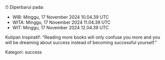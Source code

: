 ⏰ Diperbarui pada:
- WIB: Minggu, 17 November 2024 10.04.39 UTC
- WITA: Minggu, 17 November 2024 11.04.39 UTC
- WIT: Minggu, 17 November 2024 12.04.39 UTC

Kutipan Inspiratif:
"Reading more books will only confuse you more and you will be dreaming about success instead of becoming successful yourself."


Kategori: success

